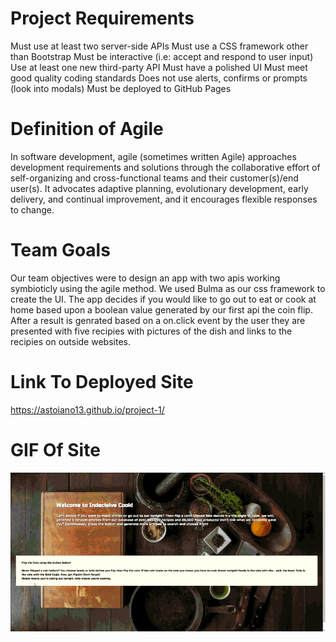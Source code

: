 # Project Requirements

Must use at least two server-side APIs
Must use a CSS framework other than Bootstrap
Must be interactive (i.e: accept and respond to user input)
Use at least one new third-party API
Must have a polished UI
Must meet good quality coding standards
Does not use alerts, confirms or prompts (look into modals)
Must be deployed to GitHub Pages

# Definition of Agile
In software development, agile (sometimes written Agile) approaches development requirements and solutions through the collaborative effort of self-organizing and cross-functional teams and their customer(s)/end user(s). It advocates adaptive planning, evolutionary development, early delivery, and continual improvement, and it encourages flexible responses to change.

# Team Goals
Our team objectives were to design an app with two apis working symbioticly using the agile method.  We used Bulma as our css framework to create the UI.  The app decides if you would like to go out to eat or cook at home based upon a boolean value generated by our first api the coin flip.  After a result is genrated based on a on.click event by the user they are presented with five recipies with pictures of the dish and links to the recipies on outside websites. 

# Link To Deployed Site
https://astoiano13.github.io/project-1/

# GIF Of Site
<img src="Assets\Images\indecisive.gif" alt="gif_of_site">